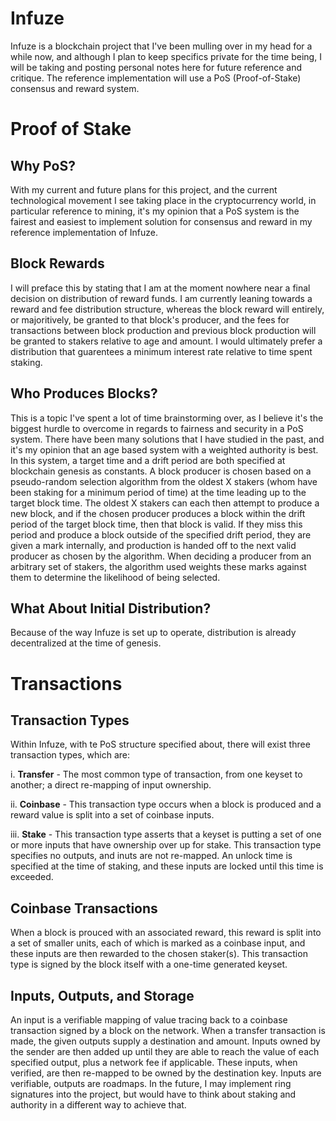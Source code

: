 # Infuze

Infuze is a blockchain project that I've been mulling over in my head for a while now, and although I plan to keep specifics private for the time being, I will be taking and posting personal notes here for future reference and critique. The reference implementation will use a PoS (Proof-of-Stake) consensus and reward system.

# Proof of Stake

## Why PoS?

With my current and future plans for this project, and the current technological movement I see taking place in the cryptocurrency world, in particular reference to mining, it's my opinion that a PoS system is the fairest and easiest to implement solution for consensus and reward in my reference implementation of Infuze.

## Block Rewards

I will preface this by stating that I am at the moment nowhere near a final decision on distribution of reward funds. I am currently leaning towards a reward and fee distribution structure, whereas the block reward will entirely, or majoritively, be granted to that block's producer, and the fees for transactions between block production and previous block production will be granted to stakers relative to age and amount. I would ultimately prefer a distribution that guarentees a minimum interest rate relative to time spent staking.

## Who Produces Blocks?

This is a topic I've spent a lot of time brainstorming over, as I believe it's the biggest hurdle to overcome in regards to fairness and security in a PoS system. There have been many solutions that I have studied in the past, and it's my opinion that an age based system with a weighted authority is best. In this system, a target time and a drift period are both specified at blockchain genesis as constants. A block producer is chosen based on a pseudo-random selection algorithm from the oldest X stakers (whom have been staking for a minimum period of time) at the time leading up to the target block time. The oldest X stakers can each then attempt to produce a new block, and if the chosen producer produces a block within the drift period of the target block time, then that block is valid. If they miss this period and produce a block outside of the specified drift period, they are given a mark internally, and production is handed off to the next valid producer as chosen by the algorithm. When deciding a producer from an arbitrary set of stakers, the algorithm used weights these marks against them to determine the likelihood of being selected.

## What About Initial Distribution?

Because of the way Infuze is set up to operate, distribution is already decentralized at the time of genesis.

# Transactions

## Transaction Types

Within Infuze, with te PoS structure specified about, there will exist three transaction types, which are:

i. **Transfer** - The most common type of transaction, from one keyset to another; a direct re-mapping of input ownership.

ii. **Coinbase** - This transaction type occurs when a block is produced and a reward value is split into a set of coinbase inputs.

iii. **Stake** - This transaction type asserts that a keyset is putting a set of one or more inputs that have ownership over up for stake. This transaction type specifies no outputs, and inuts are not re-mapped. An unlock time is specified at the time of staking, and these inputs are locked until this time is exceeded.

## Coinbase Transactions

When a block is prouced with an associated reward, this reward is split into a set of smaller units, each of which is marked as a coinbase input, and these inputs are then rewarded to the chosen staker(s). This transaction type is signed by the block itself with a one-time generated keyset.

## Inputs, Outputs, and Storage

An input is a verifiable mapping of value tracing back to a coinbase transaction signed by a block on the network. When a transfer transaction is made, the given outputs supply a destination and amount. Inputs owned by the sender are then added up until they are able to reach the value of each specified output, plus a network fee if applicable. These inputs, when verified, are then re-mapped to be owned by the destination key. Inputs are verifiable, outputs are roadmaps. In the future, I may implement ring signatures into the project, but would have to think about staking and authority in a different way to achieve that.
